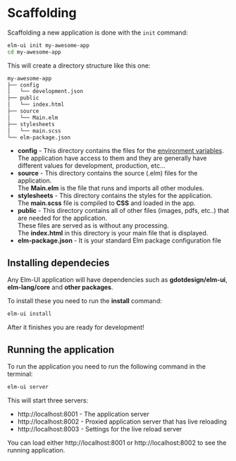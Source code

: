 # Scaffolding
Scaffolding a new application is done with the `init` command:

```bash
elm-ui init my-awesome-app
cd my-awesome-app
```

This will create a directory structure like this one:

```bash
my-awesome-app
├── config
│   └── development.json
├── public
│   └── index.html
├── source
│   └── Main.elm
├── stylesheets
│   └── main.scss
└── elm-package.json
```

* **config** - This directory contains the files for the [environment variables](https://en.wikipedia.org/wiki/Environment_variable).
<br> The application have access to them and they are generally have different values for development, production, etc...
* **source** - This directory contains the source (.elm) files for the application.
<br>The **Main.elm** is the file that runs and imports all other modules.
* **stylesheets** - This directory contains the styles for the application.
<br>The **main.scss** file is compiled to **CSS** and loaded in the app.
* **public** - This directory contains all of other files (images, pdfs, etc..) that are needed for the application.
<br>These files are served as is without any processing.
<br>The **index.html** in this directory is your main file that is displayed.
* **elm-package.json** - It is your standard Elm package configuration file

## Installing dependecies
Any Elm-UI application will have dependencies such as **gdotdesign/elm-ui**,
**elm-lang/core** and **other packages**.

To install these you need to run the **install** command:

```bash
elm-ui install
```

After it finishes you are ready for development!

## Running the application
To run the application you need to run the following command in the terminal:

```bash
elm-ui server
```

This will start three servers:
* http://localhost:8001 - The application server
* http://localhost:8002 - Proxied application server that has live reloading
* http://localhost:8003 - Settings for the live reload server

You can load either http://localhost:8001 or http://localhost:8002 to see the
running application.
